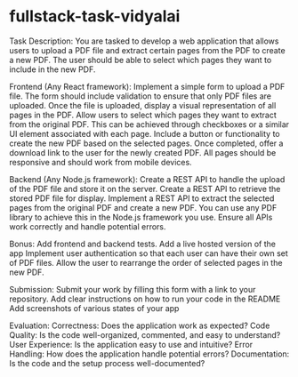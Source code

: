 # fullstack-task-vidyalai

Task Description:
You are tasked to develop a web application that allows users to upload a PDF file and extract certain pages from the PDF to create a new PDF. The user should be able to select which pages they want to include in the new PDF.

Frontend (Any React framework):
Implement a simple form to upload a PDF file. The form should include validation to ensure that only PDF files are uploaded.
Once the file is uploaded, display a visual representation of all pages in the PDF.
Allow users to select which pages they want to extract from the original PDF. This can be achieved through checkboxes or a similar UI element associated with each page.
Include a button or functionality to create the new PDF based on the selected pages. Once completed, offer a download link to the user for the newly created PDF.
All pages should be responsive and should work from mobile devices.


Backend (Any Node.js framework):
Create a REST API to handle the upload of the PDF file and store it on the server.
Create a REST API to retrieve the stored PDF file for display.
Implement a REST API to extract the selected pages from the original PDF and create a new PDF. You can use any PDF library to achieve this in the Node.js framework you use.
Ensure all APIs work correctly and handle potential errors.


Bonus:
Add frontend and backend tests.
Add a live hosted version of the app
Implement user authentication so that each user can have their own set of PDF files.
Allow the user to rearrange the order of selected pages in the new PDF.


Submission:
Submit your work by filling this form with a link to your repository.
Add clear instructions on how to run your code in the README
Add screenshots of various states of your app


Evaluation:
Correctness: Does the application work as expected?
Code Quality: Is the code well-organized, commented, and easy to understand?
User Experience: Is the application easy to use and intuitive?
Error Handling: How does the application handle potential errors?
Documentation: Is the code and the setup process well-documented?
